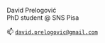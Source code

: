 David Prelogović\
PhD student @ SNS Pisa

📫 [`david.prelogovic@gmail.com`](mailto:david.prelogovic@gmail.com)



<!---
dprelogo/dprelogo is a ✨ special ✨ repository because its `README.md` (this file) appears on your GitHub profile.
You can click the Preview link to take a look at your changes.
--->
